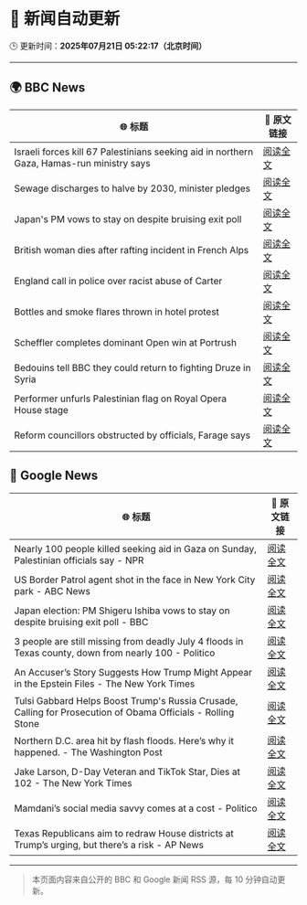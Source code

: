 # 🧠 新闻自动更新

🕒 更新时间：**2025年07月21日 05:22:17（北京时间）**

---

## 🌍 BBC News

| 🌐 标题 | 🔗 原文链接 |
|--------|-------------|
| Israeli forces kill 67 Palestinians seeking aid in northern Gaza, Hamas-run ministry says | [阅读全文](https://www.bbc.com/news/articles/c8rp62480r3o) |
| Sewage discharges to halve by 2030, minister pledges | [阅读全文](https://www.bbc.com/news/articles/c4g8m8r6grzo) |
| Japan's PM vows to stay on despite bruising exit poll | [阅读全文](https://www.bbc.com/news/articles/c8xvn90yr8go) |
| British woman dies after rafting incident in French Alps | [阅读全文](https://www.bbc.com/news/articles/c86gx82jvd3o) |
| England call in police over racist abuse of Carter | [阅读全文](https://www.bbc.com/sport/football/articles/c2k1wwv7jkwo) |
| Bottles and smoke flares thrown in hotel protest | [阅读全文](https://www.bbc.com/news/articles/cdr3716kd8mo) |
| Scheffler completes dominant Open win at Portrush | [阅读全文](https://www.bbc.com/sport/golf/articles/cql0wn52kpqo) |
| Bedouins tell BBC they could return to fighting Druze in Syria | [阅读全文](https://www.bbc.com/news/articles/cwykzznepw0o) |
| Performer unfurls Palestinian flag on Royal Opera House stage | [阅读全文](https://www.bbc.com/news/articles/c20n9yzxyyvo) |
| Reform councillors obstructed by officials, Farage says | [阅读全文](https://www.bbc.com/news/articles/cx2kz127pj3o) |

## 📰 Google News

| 🌐 标题 | 🔗 原文链接 |
|--------|-------------|
| Nearly 100 people killed seeking aid in Gaza on Sunday, Palestinian officials say - NPR | [阅读全文](https://news.google.com/rss/articles/CBMijAFBVV95cUxQSDNNV0dJTkQ5UmhoX25pVDFBeG9Sb3l3cHYtdTh4T3dZQjFycDh6UHFOc0RDWDI0RVVDOVBvbFJaazUwWEZvelB6Y1BEYkFtMDJmY2ZEaE9odlRUUzV3WE1BUWdfQ1hINVRKZUNLSklkSEI2SkdZVVM1eDZmTk0xRlo1MG95QjFDdDZieQ?oc=5) |
| US Border Patrol agent shot in the face in New York City park - ABC News | [阅读全文](https://news.google.com/rss/articles/CBMikAFBVV95cUxNcmd4SEpoMUZJWXJiZWxmeHFqbG9sTFVob3FjWV94SFdBQVNQZGV4amczbFZENWlUMDJyOE9KQmU5Ykt2dXBLU3ZFWFZxS1RMUm8wUmRyRjZSWW4zS2dka3dscDd5R1pXbjFjbmJjQzFWcmtIZjlfTnQwUHFsYXBZYmtQNVVmSF9UemxFMThyR0fSAZYBQVVfeXFMTXFrMFFOU0hRREVxZjBpWjZRRjlqeUtLdmU2WXZqRFVkTVp6Y09Va2xTb3R3ZV9EREE5YXRTTV9SaW9xQld1dTRsd19Lb3puRWVBb0FKRFVpZlo0Slk5UDFkLW1uSnd4UFBUanIyVWY1UkVaUHRkanBab1Vsd25rRko2eTUydGJic1VTX3pSVHFXYlFmM3Vn?oc=5) |
| Japan election: PM Shigeru Ishiba vows to stay on despite bruising exit poll - BBC | [阅读全文](https://news.google.com/rss/articles/CBMiWkFVX3lxTE81RmhXaFk3eFBKRDh4QWg1b0gwenFxakQtWFBHemR0akJ5LWFId3lwbXU4YjhFZFVQYkdYbTdsY0ZfWjNVaEJGMHh5dVNfVmpsVjZ2TGxscjBsd9IBX0FVX3lxTE5saThCRGozRmJyVHhoWVp1V1ByNWI0LTVnblRHbDNnWUd6Tlp1Uk5EQzh0NkZXNWZKNkRfNkJuaE5Eb04wbjhZcnh2QTlfQzQ0UHFTVG5QNldaXzQ5bDN3?oc=5) |
| 3 people are still missing from deadly July 4 floods in Texas county, down from nearly 100 - Politico | [阅读全文](https://news.google.com/rss/articles/CBMihwFBVV95cUxOWnh2bWlKM0k2Q2hSS2xNNUhKVzdKY3hwX3JtcDl3ZVdtMUp2b09OT3h5M2ZQa252dUxaelFEdFdoUVk4RDEtb3VEeFhDQ0U5UEhEc292Ni1CMUJfWkVyaENpcTRPVm1yQVE0c0Y0eG9DTXBNZnJNRkE3ZHR5Vk51Sm9iWGNIa1U?oc=5) |
| An Accuser’s Story Suggests How Trump Might Appear in the Epstein Files - The New York Times | [阅读全文](https://news.google.com/rss/articles/CBMikgFBVV95cUxQV1ZIT25WcWN0Qm1Wc3FhS28xa21raHdBSkRyMW9FRXpfenkwSkJZSnJybzNQMjlZdmZGUFUxYklZSVI1TzdhV2pjUUZUNDcwYm44Q2pkakw1U1NYMFZMVmxsRnRQb0FMWnliUTluT0Z3OUphMU9TMXFDLXN1LWRpamw3THZJblQ0NUMxRk81MW9UZw?oc=5) |
| Tulsi Gabbard Helps Boost Trump's Russia Crusade, Calling for Prosecution of Obama Officials - Rolling Stone | [阅读全文](https://news.google.com/rss/articles/CBMiugFBVV95cUxQWnVqZXpoOGw5emFQZFYxZmRvNUhuXzdIeE9RYzZ1aklPS3FUdDJZMk5IMTM1V1Z3TjJfTE5PZ0hPWHQ3ckFFbU5Jb2hkTUxnVU85ejRtSC1mMG5jWnZHdkROb2UzSnJpN1p5b2laYWw4U0M4b3o2SGVTZEt5R2VNMlo4VUlqcHZRM3p5dkE3OFRMZ3p5bno4VDZsdEhIMGQwNkQ3Z2tPeTZ1UmlwVTlacGg1UVBNYkJha0E?oc=5) |
| Northern D.C. area hit by flash floods. Here’s why it happened. - The Washington Post | [阅读全文](https://news.google.com/rss/articles/CBMijwFBVV95cUxQUU94T2dCbFZMSU1tZEN5Uk9NbkZMQjh5Z2pWV3BVMzhRZ1c5LXBaeXNidHJjUFBPR3BDbV9XcnRyRW9EQUJGOFhBLXV6M052N3I4YUN0U3ZGOEE2OFVnOEVKTVhmajBGNFBlT2UycWFPaHk2TUJiX0lxOFROb0xKeElPbGc4ZmNOUVd3cld0TQ?oc=5) |
| Jake Larson, D-Day Veteran and TikTok Star, Dies at 102 - The New York Times | [阅读全文](https://news.google.com/rss/articles/CBMid0FVX3lxTE1vanlkVUNLWTdYWFFQTU1zeWpxQnZnUWlIWjhzOGt2YUJzT0Ruck9Lenh4V2RyXzJyUmdldnNqVFZCRTdkZjYzRUFZalRNZkZfU1MxcmdPOS1rSzZQLUtITGlRMFhhcDI1MlM0RmE4RXlpdUo0NFVR?oc=5) |
| Mamdani’s social media savvy comes at a cost - Politico | [阅读全文](https://news.google.com/rss/articles/CBMimAFBVV95cUxOVEV2MmtWZVltWXhaX3JuNjZZbjREcDVjenF3TWVXbXA4OWJXS3hlaGlaQ3ZzQ09VRzdzSF9ILUxfZFprMS1hYzlIWTBERW1wRllfdGhIbjRCeXY3ZDlTQmppZFF0MVFTVUw2d3l0OTRtUVRnYVpjZm5SQThDR29iS2lfM1gzeElxRVBLZU13VHBQVmYyVlFObA?oc=5) |
| Texas Republicans aim to redraw House districts at Trump’s urging, but there’s a risk - AP News | [阅读全文](https://news.google.com/rss/articles/CBMivgFBVV95cUxQREwyXzRFWjI4ZWNQVzNxTHRnM19iYllaUUNmdWYtQmY1NU4xa21Rc2lwQl9UcGljS3pNb19CMk1kZDZzVzRKSTBuT21EaGxyMkJMMEhpOGZKM0U1TXN1QjhYU0xCckVCaVFFWDU5ZFA0N3RpVjh4bUxESWJjeGw3bXFHQ3ZJMVVVajhEM1lfTlplLWozR2Y1cHJKMXBMSVpTdS1wRU1VeVZWTGhwSDhYYmo5MTl4WDlwcHBEMjl3?oc=5) |

---
> 本页面内容来自公开的 BBC 和 Google 新闻 RSS 源，每 10 分钟自动更新。